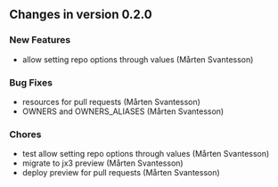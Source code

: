 ## Changes in version 0.2.0

### New Features

* allow setting repo options through values (Mårten Svantesson)

### Bug Fixes

* resources for pull requests (Mårten Svantesson)
* OWNERS and OWNERS_ALIASES (Mårten Svantesson)

### Chores

* test allow setting repo options through values (Mårten Svantesson)
* migrate to jx3 preview (Mårten Svantesson)
* deploy preview for pull requests (Mårten Svantesson)
